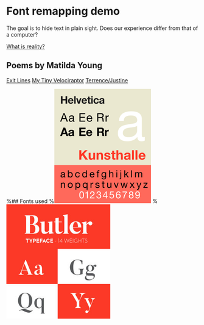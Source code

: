 # Font remapping demo

The goal is to hide text in plain sight. Does our experience differ from that of a computer?

[What is reality?](http://thoppe.github.io/TheLieWithinTheFiction/index.html)

## Poems by Matilda Young

[Exit Lines](https://thoppe.github.io/TheLieWithinTheFiction/Matilda1/index.html)
[My Tiny Velociraptor](https://thoppe.github.io/TheLieWithinTheFiction/Matilda2/index.html)
[Terrence/Justine](https://thoppe.github.io/TheLieWithinTheFiction/Matilda3/index.html)

%## Fonts used
%![](images/Helvetica_sample.png)
%![](images/Butler_sample.jpg)
